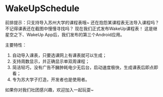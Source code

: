 # WakeUpSchedule

前排提示：只支持导入苏州大学的课程表哦~
还在抱怨某课程表无法导入课程吗？
不记得课表还在截图中慢慢寻找吗？
现在我们正式发布WakeUp课程表！
这是继星空之下、WakeUp App后，我们发布的第三个Android应用。

主要特性： 
1. 自动导入课表，只要选课网上有课表就可以生成；
2. 支持周数显示，并正确显示单双周课程；
3. 简洁轻巧，没有广告不臃肿耗电少无后台，启动速度极快，生成课表后即点即看；
4. 专为苏大学子打造，开发者也是使用者。

如果你对我们社团感兴趣，欢迎加入一起玩耍~
